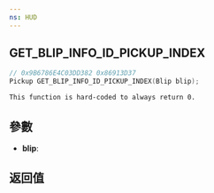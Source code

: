 ```yaml
---
ns: HUD
---
```

## GET_BLIP_INFO_ID_PICKUP_INDEX

```c
// 0x9B6786E4C03DD382 0x86913D37
Pickup GET_BLIP_INFO_ID_PICKUP_INDEX(Blip blip);
```

```
This function is hard-coded to always return 0.  
```

## 參數
* **blip**: 

## 返回值
